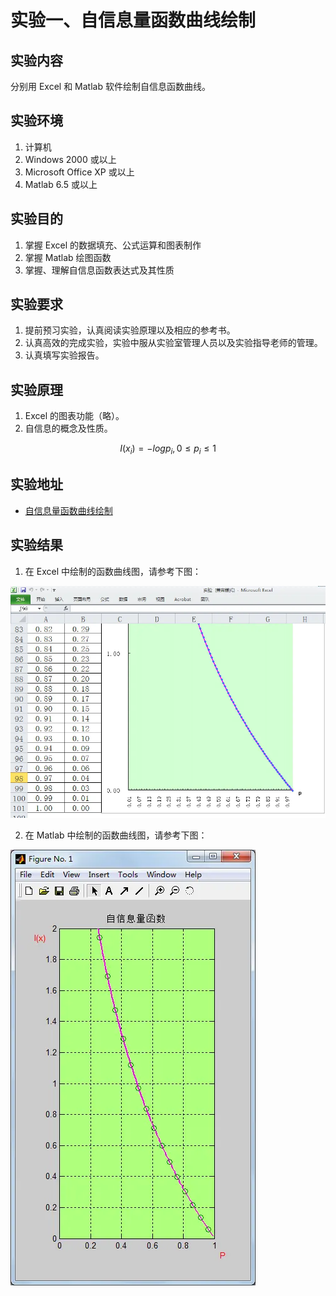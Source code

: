 # 实验一、自信息量函数曲线绘制

## 实验内容

分别用 Excel 和 Matlab 软件绘制自信息函数曲线。

## 实验环境

1. 计算机
2. Windows 2000 或以上
3. Microsoft Office XP 或以上
4. Matlab 6.5 或以上

## 实验目的

1. 掌握 Excel 的数据填充、公式运算和图表制作
2. 掌握 Matlab 绘图函数
3. 掌握、理解自信息函数表达式及其性质

## 实验要求

1. 提前预习实验，认真阅读实验原理以及相应的参考书。
2. 认真高效的完成实验，实验中服从实验室管理人员以及实验指导老师的管理。
3. 认真填写实验报告。

## 实验原理
1. Excel 的图表功能（略）。
2. 自信息的概念及性质。

$$
I(x_i)=-logp_i, 0 \leqslant p_i \leqslant 1
$$

## 实验地址

- [自信息量函数曲线绘制](https://info-lab.wangding.in/labs/lab01.html)

## 实验结果

1. 在 Excel 中绘制的函数曲线图，请参考下图：

  ![自信息量函数曲线，王顶，408542507@qq.com](images/lab01-01.webp)

2. 在 Matlab 中绘制的函数曲线图，请参考下图：

  ![自信息量函数曲线，王顶，408542507@qq.com](images/lab01-02.webp)

